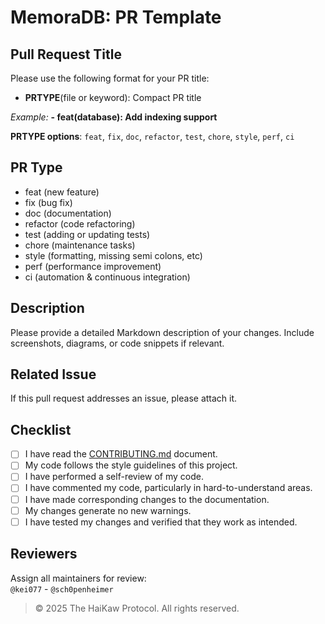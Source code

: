 # MemoraDB: PR Template

## Pull Request Title

Please use the following format for your PR title:
- **PRTYPE**(file or keyword): Compact PR title

*Example:* **- feat(database): Add indexing support**

**PRTYPE options**: `feat`, `fix`, `doc`, `refactor`, `test`, `chore`, `style`, `perf`, `ci`

## PR Type

- feat (new feature)
- fix (bug fix)
- doc (documentation)
- refactor (code refactoring)
- test (adding or updating tests)
- chore (maintenance tasks)
- style (formatting, missing semi colons, etc)
- perf (performance improvement)
- ci (automation & continuous integration)

## Description

Please provide a detailed Markdown description of your changes.
Include screenshots, diagrams, or code snippets if relevant.

## Related Issue

If this pull request addresses an issue, please attach it.

## Checklist

- [ ] I have read the [CONTRIBUTING.md](../CONTRIBUTING.md) document.
- [ ] My code follows the style guidelines of this project.
- [ ] I have performed a self-review of my code.
- [ ] I have commented my code, particularly in hard-to-understand areas.
- [ ] I have made corresponding changes to the documentation.
- [ ] My changes generate no new warnings.
- [ ] I have tested my changes and verified that they work as intended.

## Reviewers

Assign all maintainers for review: <br />
`@kei077` - `@sch0penheimer`

> © 2025 The HaiKaw Protocol. All rights reserved.
